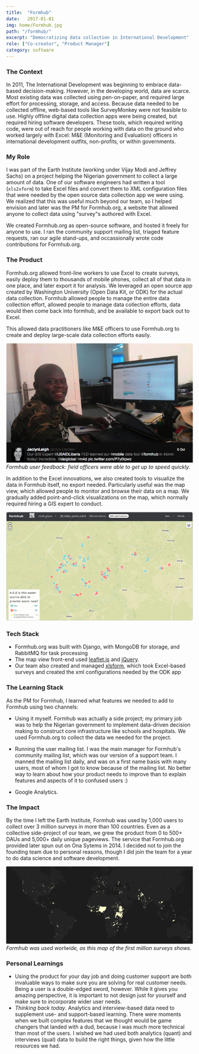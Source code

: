```yaml
---
title:  "Formhub"
date:   2017-01-01
img: home/Formhub.jpg
path: "/formhub/"
excerpt: "Democratizing data collection in International Development"
role: ["Co-creator", "Product Manager"]
category: software
---
```


### The Context

In 2011, The International Development was beginning to embrace data-based decision-making. However, in the developing world, data are scarce. Most existing data was collected using pen-on-paper, and required large effort for processing, storage, and access. Because data needed to be collected offline, web-based tools like SurveyMonkey were not feasible to use. Highly offline digital data collection apps were being created, but required hiring software developers. These tools, which required writing code, were out of reach for people working with data on the ground who worked largely with Excel: M&E (Monitoring and Evaluation) officers in international development outfits, non-profits, or within governments.

### My Role

I was part of the Earth Institute (working under Vijay Modi and Jeffrey Sachs) on a project helping the Nigerian government to collect a large amount of data. One of our software engineers had written a tool (`xls2xform`) to take Excel files and convert them to XML configuration files that were needed by the open source data collection app we were using. We realized that this was useful much beyond our team, so I helped envision and later was the PM for Formhub.org, a website that allowed anyone to collect data using "survey"s authored with Excel. 

We created Formhub.org as open-source software, and hosted it freely for anyone to use. I ran the community support mailing list, triaged feature requests, ran our agile stand-ups, and occassionally wrote code contributions for Formhub.org.

### The Product

Formhub.org allowed front-line workers to use Excel to create surveys, easily deploy them to thousands of mobile phones, collect all of that data in one place, and later export it for analysis. We leveraged an open source app created by Washington University (Open Data Kit, or ODK) for the actual data collection. Formhub allowed people to manage the entire data collection effort, allowed people to manage data collection efforts, data would then come back into formhub, and be available to export back out to Excel.

This allowed data practitioners like M&E officers to use Formhub.org to create and deploy large-scale data collection efforts easily.

![Formhub user feedback](DAI.png)
*Formhub user feedback: field officers were able to get up to speed quickly.*

In addition to the Excel innovations, we also created tools to visualize the data in Formhub itself, no export needed. Particularly useful was the map view, which allowed people to monitor and browse their data on a map. We gradually added point-and-click visualizations on the map, which normally required hiring a GIS expert to conduct.

![](MapView.jpg)

### Tech Stack

  * Formhub.org was built with Django, with MongoDB for storage, and RabbitMQ for task processing
  * The map view front-end used [leaflet.js](http://leafletjs.com/) and [jQuery](http://leafletjs.com/).
  * Our team also created and managed [xlsform](https://github.com/XLSForm/pyxform), which took Excel-based surveys and created the xml configurations needed by the ODK app

### The Learning Stack

As the PM for Formhub, I learned what features we needed to add to Formhub using two channels:
  
  * Using it myself. Formhub was actually a side project; my primary job was to help the Nigerian government to implement data-driven decision making to construct core infrastructure like schools and hospitals. We used Formhub.org to collect the data we needed for the project.
  
  * Running the user mailing list. I was the main manager for Formhub's community mailing list, which was our version of a support team. I manned the mailing list daily, and was on a first name basis with many users, most of whom I got to know because of the mailing list. No better way to learn about how your product needs to improve than to explain features and aspects of it to confused users :)
  
  * Google Analytics.
  
### The Impact

By the time I left the Earth Institute, Formhub was used by 1,000 users to collect over 3 million surveys in more than 100 countries. Even as a collective side-project of our team, we grew the product from 0 to 500+ DAUs and 5,000+ daily unique pageviews. The service that Formhub.org provided later spun out on Ona Sytems in 2014. I decided not to join the founding team due to personal reasons, though I did join the team for a year to do data science and software development.

![First one million surveys for Formhub](./1millionsurveys.png)
*Formhub was used worlwide, as this map of the first million surveys shows.*


### Personal Learnings

 * Using the product for your day job and doing customer support are both invaluable ways to make sure you are solving for real customer needs. Being a user is a double-edged sword, however. While it gives you amazing perspective, it is important to not design just for yourself and make sure to incorporate wider user needs.
 * _Thinking back today_. Analytics and interview-based data need to supplement use- and support-based learning. There were moments when we built complex features that we thought would be game changers that landed with a dud, because I was much more technical than most of the users. I wished we had used both analytics (quant) and interviews (qual) data to build the right things, given how the little resources we had.